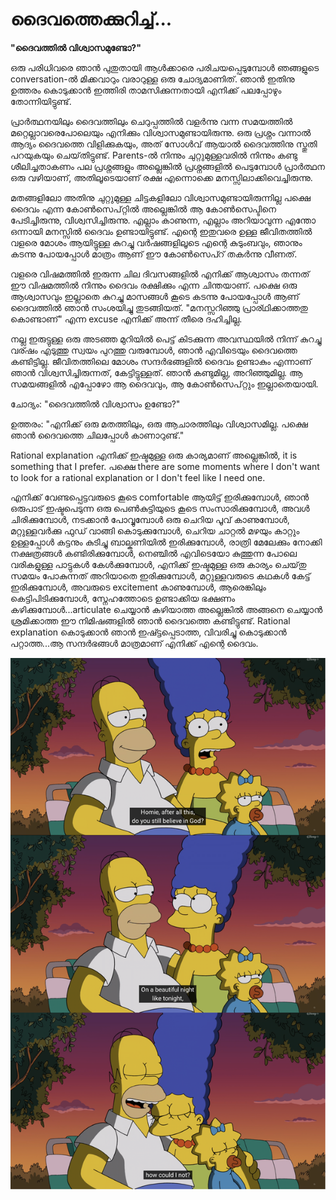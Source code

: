 # ദൈവത്തെക്കുറിച്ച്...

**"ദൈവത്തിൽ വിശ്വാസമുണ്ടോ?"**

ഒരു പരിധിവരെ ഞാൻ പുതുതായി ആൾക്കാരെ പരിചയപ്പെടുമ്പോൾ ഞങ്ങളുടെ conversation-ൽ മിക്കവാറും വരാറുള്ള ഒരു ചോദ്യമാണിത്. ഞാൻ ഇതിനു ഉത്തരം കൊടുക്കാൻ ഇത്തിരി താമസിക്കുന്നതായി എനിക്ക് പലപ്പോഴും തോന്നിയിട്ടുണ്ട്.&#x20;

പ്രാർത്ഥനയിലും ദൈവത്തിലും ചെറുപ്പത്തിൽ വളർന്നു വന്ന സമയത്തിൽ മറ്റെല്ലാവരെപോലെയും എനിക്കും വിശ്വാസമുണ്ടായിരുന്നു. ഒരു പ്രശ്നം വന്നാൽ ആദ്യം ദൈവത്തെ വിളിക്കുകയും, അത് സോൾവ് ആയാൽ ദൈവത്തിനു സ്തുതി പറയുകയും ചെയ്‌തിട്ടുണ്ട്. Parents-ൽ നിന്നും ചുറ്റുമുള്ളവരിൽ നിന്നും കണ്ടു ശീലിച്ചതാകണം പല പ്രശ്നങ്ങളും അല്ലെങ്കിൽ പ്രശ്നങ്ങളിൽ പെടുമ്പോൾ പ്രാർത്ഥന ഒരു വഴിയാണ്, അതിലൂടെയാണ് രക്ഷ എന്നൊക്കെ മനസ്സിലാക്കിവെച്ചിരുന്നു.

മതങ്ങളിലോ അതിനു ചുറ്റുമുള്ള ചിട്ടകളിലോ വിശ്വാസമുണ്ടായിരുന്നില്ല പക്ഷെ ദൈവം എന്ന കോൺസെപ്റ്റിൽ അല്ലെങ്കിൽ ആ കോൺസെപ്ടിനെ പേടിച്ചിരുന്നു, വിശ്വസിച്ചിരുന്നു. എല്ലാം കാണുന്ന, എല്ലാം അറിയാവുന്ന എന്തോ ഒന്നായി മനസ്സിൽ ദൈവം ഉണ്ടായിട്ടുണ്ട്. എന്റെ ഇതുവരെ ഉള്ള ജീവിതത്തിൽ വളരെ മോശം ആയിട്ടുള്ള കുറച്ചു വർഷങ്ങളിലൂടെ എന്റെ കുടുംബവും, ഞാനും കടന്നു പോയപ്പോൾ മാത്രം ആണ് ഈ കോൺസെപ്റ് തകർന്നു വീണത്.

വളരെ വിഷമത്തിൽ ഇരുന്ന ചില ദിവസങ്ങളിൽ എനിക്ക് ആശ്വാസം തന്നത് ഈ വിഷമത്തിൽ നിന്നും ദൈവം രക്ഷിക്കും എന്ന ചിന്തയാണ്. പക്ഷെ ഒരു ആശ്വാസവും ഇല്ലാതെ കുറച്ചു മാസങ്ങൾ കൂടെ കടന്നു പോയപ്പോൾ ആണ് ദൈവത്തിൽ ഞാൻ സംശയിച്ചു തുടങ്ങിയത്. "മനസ്സറിഞ്ഞു പ്രാര്ഥിക്കാത്തതു കൊണ്ടാണ്" എന്ന excuse എനിക്ക് അന്ന് തീരെ ദഹിച്ചില്ല.

നല്ല ഇരുട്ടുള്ള ഒരു അടഞ്ഞ മുറിയിൽ പെട്ട് കിടക്കുന്ന അവസ്ഥയിൽ നിന്ന് കുറച്ചു വര്ഷം എടുത്തു സ്വയം പുറത്തു വരുമ്പോൾ, ഞാൻ എവിടെയും ദൈവത്തെ കണ്ടിട്ടില്ല. ജീവിതത്തിലെ മോശം സന്ദർഭങ്ങളിൽ ദൈവം ഉണ്ടാകും എന്നാണ് ഞാൻ വിശ്വസിച്ചിരുന്നത്, കേട്ടിട്ടുള്ളത്. ഞാൻ കണ്ടുമില്ല, അറിഞ്ഞുമില്ല. ആ സമയങ്ങളിൽ എപ്പോഴോ ആ ദൈവവും, ആ കോൺസെപ്റ്റും ഇല്ലാതെയായി.&#x20;

ചോദ്യം: "ദൈവത്തിൽ വിശ്വാസം ഉണ്ടോ?"&#x20;

ഉത്തരം: "എനിക്ക് ഒരു മതത്തിലും, ഒരു ആചാരത്തിലും വിശ്വാസമില്ല. പക്ഷെ ഞാൻ ദൈവത്തെ ചിലപ്പോൾ കാണാറുണ്ട്."

Rational explanation എനിക്ക് ഇഷ്ടമുള്ള ഒരു കാര്യമാണ് അല്ലെങ്കിൽ, it is something that I prefer. പക്ഷെ there are some moments where I don't want to look for a rational explanation or I don't feel like I need one.

എനിക്ക് വേണ്ടപ്പെട്ടവരുടെ കൂടെ comfortable ആയിട്ട് ഇരിക്കുമ്പോൾ, ഞാൻ ഒരുപാട് ഇഷ്ടപെടുന്ന ഒരു പെൺകുട്ടിയുടെ കൂടെ സംസാരിക്കുമ്പോൾ, അവൾ ചിരിക്കുമ്പോൾ, നടക്കാൻ പോവ്വുമ്പോൾ ഒരു ചെറിയ പൂവ് കാണുമ്പോൾ, മറ്റുള്ളവർക്കു ഫുഡ് വാങ്ങി കൊടുക്കുമ്പോൾ, ചെറിയ ചാറ്റൽ മഴയും കാറ്റും ഉള്ളപ്പോൾ കട്ടനും കുടിച്ചു ബാല്കണിയിൽ ഇരിക്കുമ്പോൾ, രാത്രി മേലേക്കും നോക്കി നക്ഷത്രങ്ങൾ കണ്ടിരിക്കുമ്പോൾ, നെഞ്ചിൽ എവിടെയോ കുത്തുന്ന പോലെ വരികളുള്ള പാട്ടുകൾ കേൾക്കുമ്പോൾ, എനിക്ക് ഇഷ്ടമുള്ള ഒരു കാര്യം ചെയ്‌തു സമയം പോകുന്നത് അറിയാതെ ഇരിക്കുമ്പോൾ, മറ്റുള്ളവരുടെ കഥകൾ കേട്ട് ഇരിക്കുമ്പോൾ, അവരുടെ excitement കാണുമ്പോൾ, ആരെങ്കിലും കെട്ടിപിടിക്കുമ്പോൾ, സ്നേഹത്തോടെ ഉണ്ടാക്കിയ ഭക്ഷണം കഴിക്കുമ്പോൾ...articulate ചെയ്യാൻ കഴിയാത്ത അല്ലെങ്കിൽ അങ്ങനെ ചെയ്യാൻ ശ്രമിക്കാത്ത ഈ നിമിഷങ്ങളിൽ ഞാൻ ദൈവത്തെ കണ്ടിട്ടുണ്ട്. Rational explanation കൊടുക്കാൻ ഞാൻ ഇഷ്ട്ടപ്പെടാത്ത, വിവരിച്ചു കൊടുക്കാൻ പറ്റാത്ത...ആ സന്ദർഭങ്ങൾ മാത്രമാണ് എനിക്ക് എന്റെ ദൈവം.

![](<../../.gitbook/assets/Group 1.png>)
